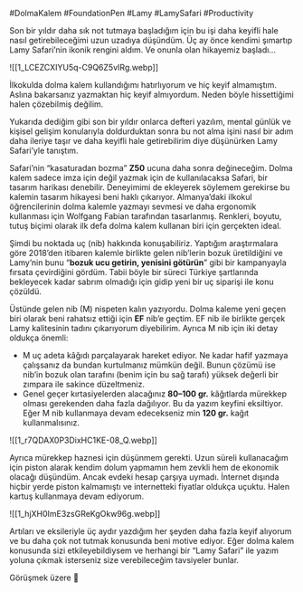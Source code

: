 #DolmaKalem #FoundationPen #Lamy #LamySafari #Productivity

Son bir yıldır daha sık not tutmaya başladığım için bu işi daha keyifli hale nasıl getirebileceğimi uzun uzadıya düşündüm. Üç ay önce kendimi şımartıp Lamy Safari’nin ikonik rengini aldım. Ve onunla olan hikayemiz başladı…

![[1_LCEZCXIYU5q-C9Q6Z5vIRg.webp]]

İlkokulda dolma kalem kullandığımı hatırlıyorum ve hiç keyif almamıştım. Aslına bakarsanız yazmaktan hiç keyif almıyordum. Neden böyle hissettiğimi halen çözebilmiş değilim.

Yukarıda dediğim gibi son bir yıldır onlarca defteri yazılım, mental günlük ve kişisel gelişim konularıyla doldurduktan sonra bu not alma işini nasıl bir adım daha ileriye taşır ve daha keyifli hale getirebilirim diye düşünürken Lamy Safari’yle tanıştım.

Safari’nin “kasaturadan bozma” **Z50** ucuna daha sonra değineceğim. Dolma kalem sadece imza için değil yazmak için de kullanılacaksa Safari, bir tasarım harikası denebilir. Deneyimimi de ekleyerek söylemem gerekirse bu kalemin tasarım hikayesi beni haklı çıkarıyor. Almanya’daki ilkokul öğrencilerinin dolma kalemle yazmayı sevmesi ve daha ergonomik kullanması için Wolfgang Fabian tarafından tasarlanmış. Renkleri, boyutu, tutuş biçimi olarak ilk defa dolma kalem kullanan biri için gerçekten ideal.

Şimdi bu noktada uç (nib) hakkında konuşabiliriz. Yaptığım araştırmalara göre 2018’den itibaren kalemle birlikte gelen nib’lerin bozuk üretildiğini ve Lamy’nin bunu “**bozuk ucu getirin, yenisini götürün**” gibi bir kampanyayla fırsata çevirdiğini gördüm. Tabii böyle bir süreci Türkiye şartlarında bekleyecek kadar sabrım olmadığı için gidip yeni bir uç siparişi ile konu çözüldü.

Üstünde gelen nib (M) nispeten kalın yazıyordu. Dolma kaleme yeni geçen biri olarak beni rahatsız ettiği için **EF** nib’e geçtim. EF nib ile birlikte gerçek Lamy kalitesinin tadını çıkarıyorum diyebilirim. Ayrıca M nib için iki detay oldukça önemli:

- M uç adeta kâğıdı parçalayarak hareket ediyor. Ne kadar hafif yazmaya çalışsanız da bundan kurtulmanız mümkün değil. Bunun çözümü ise nib’in bozuk olan tarafını (benim için bu sağ tarafı) yüksek değerli bir zımpara ile sakince düzeltmeniz.
- Genel geçer kırtasiyelerden alacağınız **80–100 gr.** kâğıtlarda mürekkep olması gerekenden daha fazla dağılıyor. Bu da yazım keyfini eksiltiyor. Eğer M nib kullanmaya devam edecekseniz min **120 gr.** kağıt kullanmalısınız.

![[1_r7QDAX0P3DixHC1KE-08_Q.webp]]

Ayrıca mürekkep haznesi için düşünmem gerekti. Uzun süreli kullanacağım için piston alarak kendim dolum yapmamın hem zevkli hem de ekonomik olacağı düşündüm. Ancak evdeki hesap çarşıya uymadı. İnternet dışında hiçbir yerde piston kalmamıştı ve internetteki fiyatlar oldukça uçuktu. Halen kartuş kullanmaya devam ediyorum.

![[1_hjXH0ImE3zsGReKgOkw96g.webp]]

Artıları ve eksileriyle üç aydır yazdığım her şeyden daha fazla keyif alıyorum ve bu daha çok not tutmak konusunda beni motive ediyor. Eğer dolma kalem konusunda sizi etkileyebildiysem ve herhangi bir “Lamy Safari” ile yazım yoluna çıkmak isterseniz size verebileceğim tavsiyeler bunlar.

Görüşmek üzere 👋